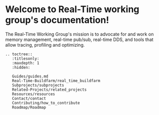 # Welcome to Real-Time working group's documentation!

The Real-Time Working Group's mission is to advocate for and work on memory management, real-time pub/sub, real-time DDS, and tools that allow tracing, profiling and optimizing.

```eval_rst
.. toctree::
   :titlesonly:
   :maxdepth: 1
   :hidden:

   Guides/guides.md
   Real-Time-Buildfarm/real_time_buildfarm
   Subprojects/subprojects
   Related-Projects/related_projects
   Resources/resources
   Contact/contact
   Contributing/how_to_contribute
   Roadmap/Roadmap
```
